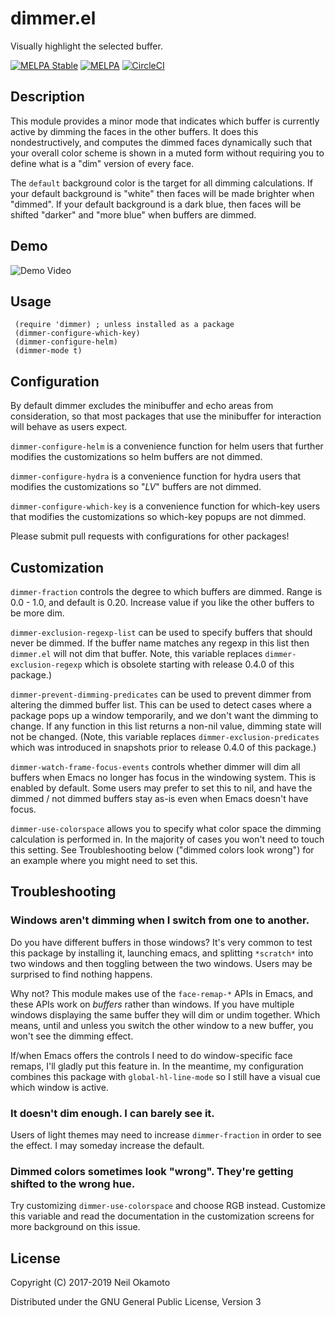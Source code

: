 # dimmer.el

Visually highlight the selected buffer.

[![MELPA Stable](https://stable.melpa.org/packages/dimmer-badge.svg)](https://stable.melpa.org/#/dimmer)
[![MELPA](https://melpa.org/packages/dimmer-badge.svg)](https://melpa.org/#/dimmer)
[![CircleCI](https://img.shields.io/circleci/project/github/gonewest818/dimmer.el.svg)](https://circleci.com/gh/gonewest818/dimmer.el)

## Description

This module provides a minor mode that indicates which buffer is
currently active by dimming the faces in the other buffers.  It does
this nondestructively, and computes the dimmed faces dynamically such
that your overall color scheme is shown in a muted form without
requiring you to define what is a "dim" version of every face.

The `default` background color is the target for all dimming
calculations. If your default background is "white" then faces will be
made brighter when "dimmed". If your default background is a dark
blue, then faces will be shifted "darker" and "more blue" when buffers
are dimmed.

## Demo

![Demo Video](https://github.com/gonewest818/dimmer.el/raw/master/doc/dimmer-demo.gif)

## Usage

     (require 'dimmer) ; unless installed as a package
     (dimmer-configure-which-key)
     (dimmer-configure-helm)
     (dimmer-mode t)

## Configuration

By default dimmer excludes the minibuffer and echo areas from
consideration, so that most packages that use the minibuffer for
interaction will behave as users expect.

`dimmer-configure-helm` is a convenience function for helm users that
further modifies the customizations so helm buffers are not dimmed.

`dimmer-configure-hydra` is a convenience function for hydra users
that modifies the customizations so "*LV*" buffers are not dimmed.

`dimmer-configure-which-key` is a convenience function for which-key
users that modifies the customizations so which-key popups are not dimmed.

Please submit pull requests with configurations for other packages!

## Customization

`dimmer-fraction` controls the degree to which buffers are dimmed.
Range is 0.0 - 1.0, and default is 0.20.  Increase value if you
like the other buffers to be more dim.

`dimmer-exclusion-regexp-list` can be used to specify buffers that
should never be dimmed.  If the buffer name matches any regexp in this
list then `dimmer.el` will not dim that buffer.  Note, this variable
replaces `dimmer-exclusion-regexp` which is obsolete starting with
release 0.4.0 of this package.)

`dimmer-prevent-dimming-predicates` can be used to prevent dimmer from
altering the dimmed buffer list.  This can be used to detect cases
where a package pops up a window temporarily, and we don't want the
dimming to change.  If any function in this list returns a non-nil
value, dimming state will not be changed. (Note, this variable replaces
`dimmer-exclusion-predicates` which was introduced in snapshots prior
to release 0.4.0 of this package.)

`dimmer-watch-frame-focus-events` controls whether dimmer will dim all
buffers when Emacs no longer has focus in the windowing system. This
is enabled by default. Some users may prefer to set this to nil, and
have the dimmed / not dimmed buffers stay as-is even when Emacs
doesn't have focus.

`dimmer-use-colorspace` allows you to specify what color space the
dimming calculation is performed in. In the majority of cases you
won't need to touch this setting. See Troubleshooting below ("dimmed
colors look wrong") for an example where you might need to set this.

## Troubleshooting

### Windows aren't dimming when I switch from one to another.

Do you have different buffers in those windows? It's very common to
test this package by installing it, launching emacs, and splitting
`*scratch*` into two windows and then toggling between the two
windows. Users may be surprised to find nothing happens.

Why not? This module makes use of the `face-remap-*` APIs in Emacs,
and these APIs work on *buffers* rather than windows. If you have
multiple windows displaying the same buffer they will dim or undim
together. Which means, until and unless you switch the other window to
a new buffer, you won't see the dimming effect.

If/when Emacs offers the controls I need to do window-specific face
remaps, I'll gladly put this feature in. In the meantime, my
configuration combines this package with `global-hl-line-mode` so I
still have a visual cue which window is active.

### It doesn't dim enough. I can barely see it.

Users of light themes may need to increase `dimmer-fraction` in order
to see the effect. I may someday increase the default.

### Dimmed colors sometimes look "wrong". They're getting shifted to the wrong hue.

Try customizing `dimmer-use-colorspace` and choose RGB
instead. Customize this variable and read the documentation in the
customization screens for more background on this issue.

## License

Copyright (C) 2017-2019 Neil Okamoto

Distributed under the GNU General Public License, Version 3

